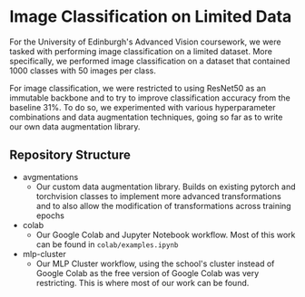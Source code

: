 # Image Classification on Limited Data

For the University of Edinburgh's Advanced Vision coursework, we were tasked with performing image classification on a limited dataset. More specifically, we performed image classification on a dataset that contained 1000 classes with 50 images per class.

For image classification, we were restricted to using ResNet50 as an immutable backbone and to try to improve classification accuracy from the baseline 31%. To do so, we experimented with various hyperparameter combinations and data augmentation techniques, going so far as to write our own data augmentation library.

## Repository Structure

* avgmentations
  * Our custom data augmentation library. Builds on existing pytorch and torchvision classes to implement more advanced transformations and to also allow the modification of transformations across training epochs
* colab
  * Our Google Colab and Jupyter Notebook workflow. Most of this work can be found in `colab/examples.ipynb`
* mlp-cluster
  * Our MLP Cluster workflow, using the school's cluster instead of Google Colab as the free version of Google Colab was very restricting. This is where most of our work can be found.
